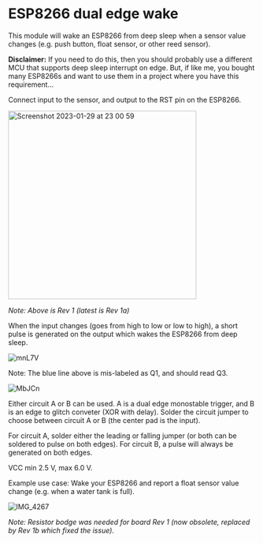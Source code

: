 # ESP8266 dual edge wake

This module will wake an ESP8266 from deep sleep when a sensor value changes (e.g. push button, float sensor, or other reed sensor). 

**Disclaimer:** If you need to do this, then you should probably use a different MCU that supports deep sleep interrupt on edge. But, if like me, you bought many ESP8266s and want to use them in a project where you have this requirement...

Connect input to the sensor, and output to the RST pin on the ESP8266.

<img width="382" alt="Screenshot 2023-01-29 at 23 00 59" src="https://user-images.githubusercontent.com/313427/215360613-dd6d202e-2c78-45f2-ac10-465c2957697e.png">

*Note: Above is Rev 1 (latest is Rev 1a)*

When the input changes (goes from high to low or low to high), a short pulse is generated on the output which wakes the ESP8266 from deep sleep.

![mnL7V](https://user-images.githubusercontent.com/313427/215360746-bf435abf-e21a-4aa5-8b4a-81841f77af7a.png)

Note: The blue line above is mis-labeled as Q1, and should read Q3.

![MbJCn](https://user-images.githubusercontent.com/313427/215360752-3640857b-7d23-4961-aad8-e682eb83f012.png)

Either circuit A or B can be used. A is a dual edge monostable trigger, and B is an edge to glitch conveter (XOR with delay). 
Solder the circuit jumper to choose between circuit A or B (the center pad is the input). 

For circuit A, solder either the leading or falling jumper (or both can be soldered to pulse on both edges).
For circuit B, a pulse will always be generated on both edges.

VCC min 2.5 V, max 6.0 V.

Example use case: Wake your ESP8266 and report a float sensor value change (e.g. when a water tank is full).

![IMG_4267](https://user-images.githubusercontent.com/313427/217043657-98af805b-a553-45fe-a37e-39dfdaa4d4b1.jpg)

*Note: Resistor bodge was needed for board Rev 1 (now obsolete, replaced by Rev 1b which fixed the issue).*
